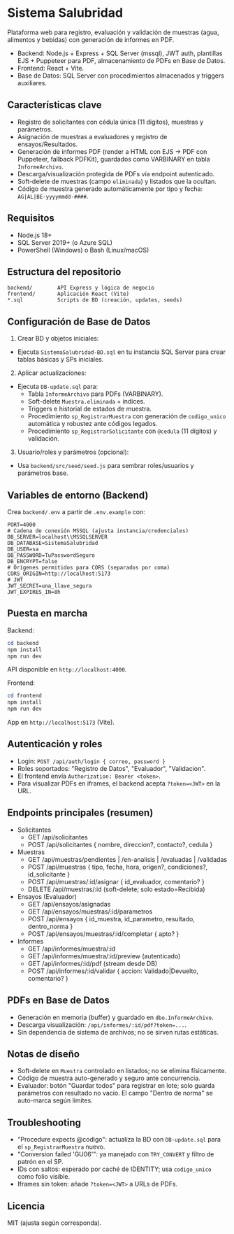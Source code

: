# Sistema Salubridad

Plataforma web para registro, evaluación y validación de muestras (agua, alimentos y bebidas) con generación de informes en PDF.

- Backend: Node.js + Express + SQL Server (mssql), JWT auth, plantillas EJS + Puppeteer para PDF, almacenamiento de PDFs en Base de Datos.
- Frontend: React + Vite.
- Base de Datos: SQL Server con procedimientos almacenados y triggers auxiliares.

## Características clave
- Registro de solicitantes con cédula única (11 dígitos), muestras y parámetros.
- Asignación de muestras a evaluadores y registro de ensayos/Resultados.
- Generación de informes PDF (render a HTML con EJS -> PDF con Puppeteer, fallback PDFKit), guardados como VARBINARY en tabla `InformeArchivo`.
- Descarga/visualización protegida de PDFs vía endpoint autenticado.
- Soft-delete de muestras (campo `eliminada`) y listados que la ocultan.
- Código de muestra generado automáticamente por tipo y fecha: `AG|AL|BE-yyyymmdd-####`.

## Requisitos
- Node.js 18+
- SQL Server 2019+ (o Azure SQL)
- PowerShell (Windows) o Bash (Linux/macOS)

## Estructura del repositorio
```
backend/        API Express y lógica de negocio
frontend/       Aplicación React (Vite)
*.sql           Scripts de BD (creación, updates, seeds)
```

## Configuración de Base de Datos
1) Crear BD y objetos iniciales:
- Ejecuta `SistemaSalubridad-BD.sql` en tu instancia SQL Server para crear tablas básicas y SPs iniciales.

2) Aplicar actualizaciones:
- Ejecuta `DB-update.sql` para:
  - Tabla `InformeArchivo` para PDFs (VARBINARY).
  - Soft-delete `Muestra.eliminada` + índices.
  - Triggers e historial de estados de muestra.
  - Procedimiento `sp_RegistrarMuestra` con generación de `codigo_unico` automática y robustez ante códigos legados.
  - Procedimiento `sp_RegistrarSolicitante` con `@cedula` (11 dígitos) y validación.

3) Usuario/roles y parámetros (opcional):
- Usa `backend/src/seed/seed.js` para sembrar roles/usuarios y parámetros base.

## Variables de entorno (Backend)
Crea `backend/.env` a partir de `.env.example` con:

```
PORT=4000
# Cadena de conexión MSSQL (ajusta instancia/credenciales)
DB_SERVER=localhost\\MSSQLSERVER
DB_DATABASE=SistemaSalubridad
DB_USER=sa
DB_PASSWORD=TuPasswordSeguro
DB_ENCRYPT=false
# Orígenes permitidos para CORS (separados por coma)
CORS_ORIGIN=http://localhost:5173
# JWT
JWT_SECRET=una_llave_segura
JWT_EXPIRES_IN=8h
```

## Puesta en marcha
Backend:
```powershell
cd backend
npm install
npm run dev
```
API disponible en `http://localhost:4000`.

Frontend:
```powershell
cd frontend
npm install
npm run dev
```
App en `http://localhost:5173` (Vite).

## Autenticación y roles
- Login: `POST /api/auth/login { correo, password }`
- Roles soportados: "Registro de Datos", "Evaluador", "Validacion".
- El frontend envía `Authorization: Bearer <token>`.
- Para visualizar PDFs en iframes, el backend acepta `?token=<JWT>` en la URL.

## Endpoints principales (resumen)
- Solicitantes
  - GET /api/solicitantes
  - POST /api/solicitantes { nombre, direccion?, contacto?, cedula }
- Muestras
  - GET /api/muestras/pendientes | /en-analisis | /evaluadas | /validadas
  - POST /api/muestras { tipo, fecha, hora, origen?, condiciones?, id_solicitante }
  - POST /api/muestras/:id/asignar { id_evaluador, comentario? }
  - DELETE /api/muestras/:id (soft-delete; solo estado=Recibida)
- Ensayos (Evaluador)
  - GET /api/ensayos/asignadas
  - GET /api/ensayos/muestras/:id/parametros
  - POST /api/ensayos { id_muestra, id_parametro, resultado, dentro_norma }
  - POST /api/ensayos/muestras/:id/completar { apto? }
- Informes
  - GET /api/informes/muestra/:id
  - GET /api/informes/muestra/:id/preview (autenticado)
  - GET /api/informes/:id/pdf (stream desde DB)
  - POST /api/informes/:id/validar { accion: Validado|Devuelto, comentario? }

## PDFs en Base de Datos
- Generación en memoria (buffer) y guardado en `dbo.InformeArchivo`.
- Descarga visualización: `/api/informes/:id/pdf?token=...`.
- Sin dependencia de sistema de archivos; no se sirven rutas estáticas.

## Notas de diseño
- Soft-delete en `Muestra` controlado en listados; no se elimina físicamente.
- Código de muestra auto-generado y seguro ante concurrencia.
- Evaluador: botón "Guardar todos" para registrar en lote; solo guarda parámetros con resultado no vacío. El campo "Dentro de norma" se auto-marca según límites.

## Troubleshooting
- "Procedure expects @codigo": actualiza la BD con `DB-update.sql` para el `sp_RegistrarMuestra` nuevo.
- "Conversion failed 'GU06'": ya manejado con `TRY_CONVERT` y filtro de patrón en el SP.
- IDs con saltos: esperado por caché de IDENTITY; usa `codigo_unico` como folio visible.
- Iframes sin token: añade `?token=<JWT>` a URLs de PDFs.

## Licencia
MIT (ajusta según corresponda).
